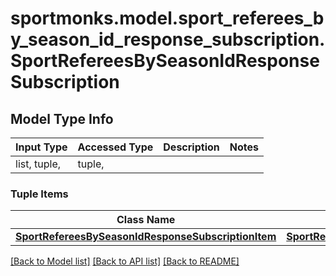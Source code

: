 # sportmonks.model.sport_referees_by_season_id_response_subscription.SportRefereesBySeasonIdResponseSubscription

## Model Type Info
Input Type | Accessed Type | Description | Notes
------------ | ------------- | ------------- | -------------
list, tuple,  | tuple,  |  | 

### Tuple Items
Class Name | Input Type | Accessed Type | Description | Notes
------------- | ------------- | ------------- | ------------- | -------------
[**SportRefereesBySeasonIdResponseSubscriptionItem**](SportRefereesBySeasonIdResponseSubscriptionItem.md) | [**SportRefereesBySeasonIdResponseSubscriptionItem**](SportRefereesBySeasonIdResponseSubscriptionItem.md) | [**SportRefereesBySeasonIdResponseSubscriptionItem**](SportRefereesBySeasonIdResponseSubscriptionItem.md) |  | 

[[Back to Model list]](../../README.md#documentation-for-models) [[Back to API list]](../../README.md#documentation-for-api-endpoints) [[Back to README]](../../README.md)

